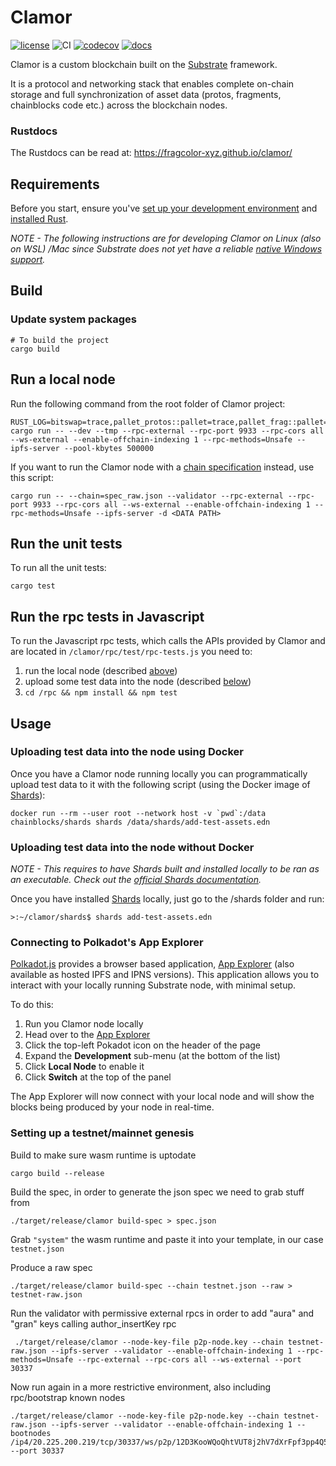 # Clamor

[![license](https://img.shields.io/github/license/fragcolor-xyz/clamor)](./LICENSE)
![CI](https://github.com/fragcolor-xyz/clamor/workflows/CI/badge.svg)
[![codecov](https://codecov.io/gh/fragcolor-xyz/clamor/branch/devel/graph/badge.svg?token=4PMT2FQFDS)](https://codecov.io/gh/fragcolor-xyz/clamor)
[![docs](https://img.shields.io/badge/docs-API-blueviolet)](https://fragcolor-xyz.github.io/clamor/)

Clamor is a custom blockchain built on the [Substrate](https://substrate.io/) framework.

It is a protocol and networking stack that enables complete on-chain storage and full synchronization of asset data (protos, fragments, chainblocks code etc.) across the blockchain nodes.

### Rustdocs

The Rustdocs can be read at: https://fragcolor-xyz.github.io/clamor/

## Requirements

Before you start, ensure you've [set up your development environment](https://docs.substrate.io/install/) and [installed Rust](https://www.rust-lang.org/tools/install).

*NOTE - The following instructions are for developing Clamor on Linux (also on WSL) /Mac since Substrate does not yet have a reliable [native Windows support](https://docs.substrate.io/v3/getting-started/windows-users/).*
## Build
### Update system packages

```
# To build the project
cargo build
```

## Run a local node

Run the following command from the root folder of Clamor project:
```
RUST_LOG=bitswap=trace,pallet_protos::pallet=trace,pallet_frag::pallet=trace,pallet_fragments::pallet=trace cargo run -- --dev --tmp --rpc-external --rpc-port 9933 --rpc-cors all --ws-external --enable-offchain-indexing 1 --rpc-methods=Unsafe --ipfs-server --pool-kbytes 500000
```

If you want to run the Clamor node with a [chain specification](https://docs.substrate.io/v3/runtime/chain-specs/) instead, use this script:

```
cargo run -- --chain=spec_raw.json --validator --rpc-external --rpc-port 9933 --rpc-cors all --ws-external --enable-offchain-indexing 1 --rpc-methods=Unsafe --ipfs-server -d <DATA PATH>
```

## Run the unit tests
To run all the unit tests:
```
cargo test
```
## Run the rpc tests in Javascript
To run the Javascript rpc tests, which calls the APIs provided by Clamor and are located in `/clamor/rpc/test/rpc-tests.js` you need to:
1. run the local node (described [above](#run-a-local-node))
2. upload some test data into the node (described [below](#usage))
3. `cd /rpc && npm install && npm test`

## Usage

### Uploading test data into the node using Docker

Once you have a Clamor node running locally you can programmatically upload test data to it with the following script (using the Docker image of [Shards](https://docs.fragcolor.xyz/shards/)):

```
docker run --rm --user root --network host -v `pwd`:/data chainblocks/shards shards /data/shards/add-test-assets.edn
```
### Uploading test data into the node without Docker

*NOTE - This requires to have Shards built and installed locally to be ran as an executable. Check out the [official Shards documentation](https://docs.fragcolor.xyz/contribute/code/building-shards/).*

Once you have installed [Shards](https://docs.fragcolor.xyz/shards/) locally, just go to the /shards folder and run:
```
>:~/clamor/shards$ shards add-test-assets.edn
```
### Connecting to Polkadot's App Explorer

[Polkadot.js](https://github.com/polkadot-js/) provides a browser based application, [App Explorer](https://polkadot.js.org/apps/#/explorer) (also available as hosted IPFS and IPNS versions). This application allows you to interact with your locally running Substrate node, with minimal setup.

To do this:

1. Run you Clamor node locally
2. Head over to the [App Explorer](https://polkadot.js.org/apps/#/explorer)
3. Click the top-left Pokadot icon on the header of the page
4. Expand the **Development** sub-menu (at the bottom of the list)
5. Click **Local Node** to enable it
6. Click **Switch** at the top of the panel

The App Explorer will now connect with your local node and will show the blocks being produced by your node in real-time.

### Setting up a testnet/mainnet genesis

Build to make sure wasm runtime is uptodate

```
cargo build --release
```

Build the spec, in order to generate the json spec we need to grab stuff from

```
./target/release/clamor build-spec > spec.json
```

Grab `"system"` the wasm runtime and paste it into your template, in our case `testnet.json`

Produce a raw spec

```
./target/release/clamor build-spec --chain testnet.json --raw > testnet-raw.json
```

Run the validator with permissive external rpcs in order to add "aura" and "gran" keys calling author_insertKey rpc

```
 ./target/release/clamor --node-key-file p2p-node.key --chain testnet-raw.json --ipfs-server --validator --enable-offchain-indexing 1 --rpc-methods=Unsafe --rpc-external --rpc-cors all --ws-external --port 30337
```

Now run again in a more restrictive environment, also including rpc/bootstrap known nodes

```
./target/release/clamor --node-key-file p2p-node.key --chain testnet-raw.json --ipfs-server --validator --enable-offchain-indexing 1 --bootnodes /ip4/20.225.200.219/tcp/30337/ws/p2p/12D3KooWQoQhtVUT8j2hV7dXrFpf3pp4Q5FT7c3GdAf2wiKACjD6 --port 30337
```
